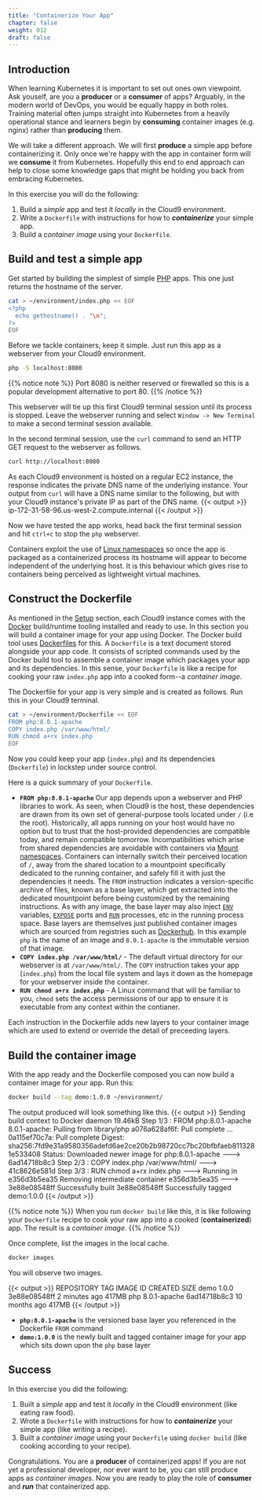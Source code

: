 ```yaml
---
title: "Containerize Your App"
chapter: false
weight: 012
draft: false
---
```


## Introduction

When learning Kubernetes it is important to set out ones own viewpoint.
Ask youself, are you a **producer** or a **consumer** of apps?
Arguably, in the modern world of DevOps, you would be equally happy in both roles.
Training material often jumps straight into Kubernetes from a heavily operational stance and learners begin by **consuming** container images (e.g. nginx) rather than **producing** them.

We will take a different approach.
We will first **produce** a simple app before containerizing it.
Only once we're happy with the app in container form will we **consume** it from Kubernetes.
Hopefully this end to end approach can help to close some knowledge gaps that might be holding you back from embracing Kubernetes. 

In this exercise you will do the following:
1. Build a *simple* app and test it *locally* in the Cloud9 environment. 
2. Write a `Dockerfile` with instructions for how to ***containerize*** your simple app.
3. Build a *container image* using your `Dockerfile`.

## Build and test a simple app

Get started by building the simplest of simple [PHP](https://www.php.net/) apps.
This one just returns the hostname of the server.
```bash
cat > ~/environment/index.php << EOF
<?php
  echo gethostname() . "\n";
?>
EOF
```

Before we tackle containers, keep it simple.
Just run this app as a webserver from your Cloud9 environment.
```bash
php -S localhost:8080
```

{{% notice note %}}
Port 8080 is neither reserved or firewalled so this is a popular development alternative to port 80.
{{% /notice %}}

This webserver will tie up this first Cloud9 terminal session until its process is stopped.
Leave the webserver running and select `Window -> New Terminal` to make a second terminal session available.

In the second terminal session, use the `curl` command to send an HTTP GET request to the webserver as follows.
```bash
curl http://localhost:8080
```

As each Cloud9 environment is hosted on a regular EC2 instance, the response indicates the private DNS name of the underlying instance. Your output from `curl` will have a DNS name similar to the following, but with your Cloud9 instance's private IP as part of the DNS name.
{{< output >}}
ip-172-31-58-96.us-west-2.compute.internal
{{< /output >}}

Now we have tested the app works, head back the first terminal session and hit `ctrl+c` to stop the `php` webserver.

Containers exploit the use of [Linux namespaces](https://en.wikipedia.org/wiki/Linux_namespaces) so once the app is packaged as a containerized process its hostname will appear to become independent of the underlying host.
It is this behaviour which gives rise to containers being perceived as lightweight virtual machines.

## Construct the Dockerfile

As mentioned in the [Setup](../011_setup) section, each Cloud9 instance comes with the [Docker](https://www.docker.com/) build/runtime tooling installed and ready to use.
In this section you will build a container image for your app using Docker.
The Docker build tool uses [Dockerfiles](https://docs.docker.com/engine/reference/builder/) for this.
A `Dockerfile` is a text document stored alongside your app code.
It consists of scripted commands used by the Docker build tool to assemble a container image which packages your app and its dependencies. In this sense, your `Dockerfile` is like a recipe for cooking your raw `index.php` app into a cooked form--a *container image*.

The Dockerfile for your app is very simple and is created as follows. Run this in your Cloud9 terminal.
```bash
cat > ~/environment/Dockerfile << EOF
FROM php:8.0.1-apache
COPY index.php /var/www/html/
RUN chmod a+rx index.php
EOF
```

Now you could keep your app (`index.php`) and its dependencies (`Dockerfile`) in lockstep under source control.

Here is a quick summary of your `Dockerfile`.

- **`FROM php:8.0.1-apache`** Our app depends upon a webserver and PHP libraries to work.
As seen, when Cloud9 is the host, these dependencies are drawn from its own set of general-purpose tools located under `/` (i.e the root).
Historically, all apps running on your host would have no option but to trust that the host-provided dependencies are compatible today, and remain compatible tomorrow.
Incompatibilities which arise from shared dependencies are avoidable with containers via [Mount namespaces](https://en.wikipedia.org/wiki/Linux_namespaces#Mount_(mnt)).
Containers can internally switch their perceived location of `/`, away from the shared location to a mountpoint specifically dedicated to the running container, and safely fill it with just the dependencies it needs.
The `FROM` instruction indicates a version-specific archive of files, known as a base layer, which get extracted into the dedicated mountpoint before being customized by the remaining instructions.
As with any image, the base layer may also inject [`ENV`](https://docs.docker.com/engine/reference/builder/#env) variables,  [`EXPOSE`](https://docs.docker.com/engine/reference/builder/#expose) ports and [`RUN`](https://docs.docker.com/engine/reference/builder/#run) processes, etc in the running process space.
Base layers are themselves just published container images which are sourced from registries such as [Dockerhub](https://hub.docker.com/).
In this example `php` is the name of an image and `8.0.1-apache` is the immutable version of that image.
- **`COPY index.php /var/www/html/`** - The default virtual directory for our webserver is at `/var/www/html/`.
The `COPY` instruction takes your app (`index.php`) from the local file system and lays it down as the homepage for your webserver inside the container.
- **`RUN chmod a+rx index.php`** - A Linux command that will be familiar to you, `chmod` sets the access permissions of our app to ensure it is executable from any context within the contianer.

Each instruction in the Dockerfile adds new layers to your container image which are used to extend or override the detail of preceeding layers.

## Build the container image

With the app ready and the Dockerfile composed you can now build a container image for your app. Run this:
```bash
docker build --tag demo:1.0.0 ~/environment/
```

The output produced will look something like this.
{{< output >}}
Sending build context to Docker daemon  19.46kB
Step 1/3 : FROM php:8.0.1-apache
8.0.1-apache: Pulling from library/php
a076a628af6f: Pull complete 
...
0a115ef70c7a: Pull complete 
Digest: sha256:7fd9e31a9580356adefd6ae2ce20b2b98720cc7bc20bfbfaeb8113281e533408
Status: Downloaded newer image for php:8.0.1-apache
 ---> 6ad14718b8c3
Step 2/3 : COPY index.php /var/www/html/
 ---> 41c8626e581d
Step 3/3 : RUN chmod a+rx index.php
 ---> Running in e356d3b5ea35
Removing intermediate container e356d3b5ea35
 ---> 3e88e08548ff
Successfully built 3e88e08548ff
Successfully tagged demo:1.0.0
{{< /output >}}

{{% notice note %}}
When you run `docker build` like this, it is like following your `Dockerfile` recipe to cook your raw app into a cooked (**containerized**) app. The result is a *container image*.
{{% /notice %}}

Once complete, list the images in the local cache.
```bash
docker images
```

You will observe two images.

{{< output >}}
REPOSITORY   TAG            IMAGE ID       CREATED         SIZE
demo         1.0.0          3e88e08548ff   2 minutes ago   417MB
php          8.0.1-apache   6ad14718b8c3   10 months ago   417MB
{{< /output >}}

- **`php:8.0.1-apache`** is the versioned base layer you referenced in the Dockerfile `FROM` command
- **`demo:1.0.0`** is the newly built and tagged container image for your app which sits down upon the `php` base layer

## Success

In this exercise you did the following:
1. Built a *simple* app and test it *locally* in the Cloud9 environment (like eating raw food).
2. Wrote a `Dockerfile` with instructions for how to ***containerize*** your simple app (like writing a recipe).
3. Built a *container image* using your `Dockerfile` using `docker build` (like cooking according to your recipe).

Congratulations. You are a **producer** of containerized apps! If you are not yet a professional developer, nor ever want to be, you can still produce apps as *container images*.
Now you are ready to play the role of **consumer** and ***run*** that containerized app.
